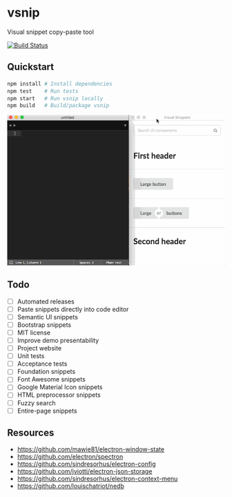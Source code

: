 # vsnip

Visual snippet copy-paste tool

[![Build Status](https://travis-ci.org/dikarel/vsnip.js.svg?branch=master)](https://travis-ci.org/dikarel/vsnip.js)

## Quickstart

```bash
npm install # Install dependencies
npm test    # Run tests
npm start   # Run vsnip locally
npm build   # Build/package vsnip
```

![Demo](demo.gif)

## Todo

- [ ] Automated releases
- [ ] Paste snippets directly into code editor
- [ ] Semantic UI snippets
- [ ] Bootstrap snippets
- [ ] MIT license
- [ ] Improve demo presentability
- [ ] Project website
- [ ] Unit tests
- [ ] Acceptance tests
- [ ] Foundation snippets
- [ ] Font Awesome snippets
- [ ] Google Material Icon snippets
- [ ] HTML preprocessor snippets
- [ ] Fuzzy search
- [ ] Entire-page snippets

## Resources

- https://github.com/mawie81/electron-window-state
- https://github.com/electron/spectron
- https://github.com/sindresorhus/electron-config
- https://github.com/jviotti/electron-json-storage
- https://github.com/sindresorhus/electron-context-menu
- https://github.com/louischatriot/nedb